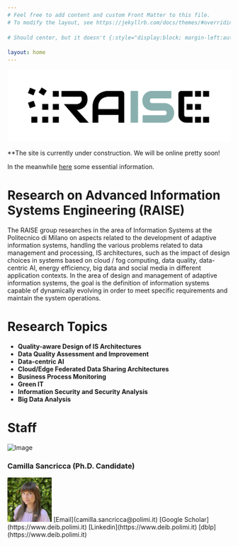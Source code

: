 ```yaml
---
# Feel free to add content and custom Front Matter to this file.
# To modify the layout, see https://jekyllrb.com/docs/themes/#overriding-theme-defaults

# Should center, but it doesn't {:style="display:block; margin-left:auto; margin-right:auto; width:250px"; }

layout: home
---
```


![Image](/static/logo_raise_cropped_.png)

**The site is currently under construction. We will be online pretty soon!
 
In the meanwhile [here](https://www.deib.polimi.it/eng/research-lines/details/85) some essential information.

# Research on Advanced Information Systems Engineering (RAISE)

The RAISE group researches in the area of Information Systems at the Politecnico di Milano on aspects related to the development of adaptive information systems, handling the various problems related to data management and processing, IS architectures, such as the impact of design choices in systems based on cloud / fog computing, data quality, data-centric AI, energy efficiency, big data and social media in different application contexts. In the area of design and management of adaptive information systems, the goal is the definition of information systems capable of dynamically evolving in order to meet specific requirements and maintain the system operations. 
 
# Research Topics

- **Quality-aware Design of IS Architectures**
- **Data Quality Assessment and Improvement**
- **Data-centric AI**
- **Cloud/Edge Federated Data Sharing Architectures**
- **Business Process Monitoring**
- **Green IT**
- **Information Security and Security Analysis**
- **Big Data Analysis**

# Staff

![Image](/static/group_pic.png)

### Camilla Sancricca (Ph.D. Candidate)
<img src="/static/camilla.jpeg" width="100" height="100" alt="Description">
[Email](camilla.sancricca@polimi.it)
[Google Scholar](https://www.deib.polimi.it)
[Linkedin](https://www.deib.polimi.it)
[dblp](https://www.deib.polimi.it)

 
